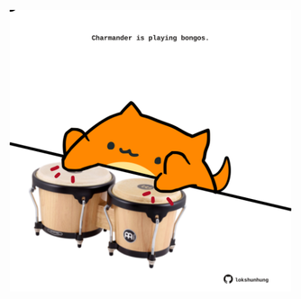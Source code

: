 <!-- built at 15/09/2021, 07:02:04 UTC -->
<p align="center">
  <img width="500" height="500" src="./ReadmeImage.svg">
</p>
